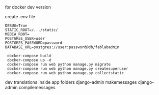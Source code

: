for docker dev version

create .env file

```
DEBUG=True
STATIC_ROOT=/.../static/
MEDIA_ROOT=
POSTGRES_USER=user
POSTGRES_PASSWORD=password
DATABASE_URL=postgres://user:password@db/fablabadmin
``` 

```
 docker-compose build
 docker-compose up -d
 docker-compose run web python manage.py migrate
 docker-compose run web python manage.py createsuperuser
 docker-compose run web python manage.py collectstatic
```

dev translations inside app folders
django-admin makemessages
django-admin compilemessages 